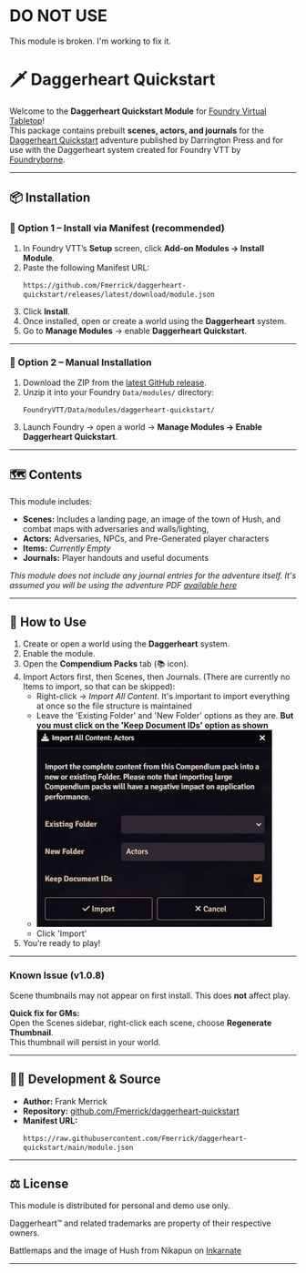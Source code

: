 # DO NOT USE
This module is broken. I'm working to fix it.

# 🗡️ Daggerheart Quickstart

Welcome to the **Daggerheart Quickstart Module** for [Foundry Virtual Tabletop](https://foundryvtt.com/)!  
This package contains prebuilt **scenes, actors, and journals** for the [Daggerheart Quickstart](https://www.daggerheart.com/wp-content/uploads/2025/05/Quickstart-Adventure-5-20-2025.pdf) adventure published by Darrington Press and for use with the Daggerheart system created for Foundry VTT by [Foundryborne](https://foundryborne.online/).

---

## 📦 Installation

### 🧭 Option 1 – Install via Manifest (recommended)
1. In Foundry VTT’s **Setup** screen, click **Add-on Modules → Install Module**.  
2. Paste the following Manifest URL:
   ```
   https://github.com/Fmerrick/daggerheart-quickstart/releases/latest/download/module.json
   ```
3. Click **Install**.
4. Once installed, open or create a world using the **Daggerheart** system.  
5. Go to **Manage Modules** → enable **Daggerheart Quickstart**.

---

### 🧰 Option 2 – Manual Installation
1. Download the ZIP from the [latest GitHub release](https://github.com/Fmerrick/daggerheart-quickstart/releases).  
2. Unzip it into your Foundry `Data/modules/` directory:
   ```
   FoundryVTT/Data/modules/daggerheart-quickstart/
   ```
3. Launch Foundry → open a world → **Manage Modules → Enable Daggerheart Quickstart**.

---

## 🗺️ Contents

This module includes:
- **Scenes:** Includes a landing page, an image of the town of Hush, and combat maps with adversaries and walls/lighting,   
- **Actors:** Adversaries, NPCs, and Pre-Generated player characters
- **Items:** *Currently Empty*
- **Journals:** Player handouts and useful documents

*This module does not include any journal entries for the adventure itself. It's assumed you will be using the adventure PDF [available here](https://www.daggerheart.com/wp-content/uploads/2025/05/Quickstart-Adventure-5-20-2025.pdf)*


---

## 🧩 How to Use

1. Create or open a world using the **Daggerheart** system.  
2. Enable the module.  
3. Open the **Compendium Packs** tab (📚 icon).  
4. Import Actors first, then Scenes, then Journals. (There are currently no Items to import, so that can be skipped): 
      - Right-click → *Import All Content*. It's important to import everything at once so the file structure is maintained
      - Leave the 'Existing Folder' and 'New Folder' options as they are. **But you must click on the 'Keep Document IDs' option as shown**
      - ![Import Options](https://github.com/Fmerrick/daggerheart-quickstart/blob/main/Import.JPG?raw=true)
      - Click 'Import'
5. You’re ready to play!

---

### Known Issue (v1.0.8)
Scene thumbnails may not appear on first install. This does **not** affect play.

**Quick fix for GMs:**  
Open the Scenes sidebar, right-click each scene, choose **Regenerate Thumbnail**.  
This thumbnail will persist in your world.

---

## 🧑‍💻 Development & Source

- **Author:** Frank Merrick  
- **Repository:** [github.com/Fmerrick/daggerheart-quickstart](https://github.com/Fmerrick/daggerheart-quickstart)  
- **Manifest URL:**  
  ```
  https://raw.githubusercontent.com/Fmerrick/daggerheart-quickstart/main/module.json
  ```

---

## ⚖️ License

This module is distributed for personal and demo use only.  

Daggerheart™ and related trademarks are property of their respective owners.

Battlemaps and the image of Hush from Nikapun on [Inkarnate](https://inkarnate.com/profile/k8mLnA-nikapun)


---

